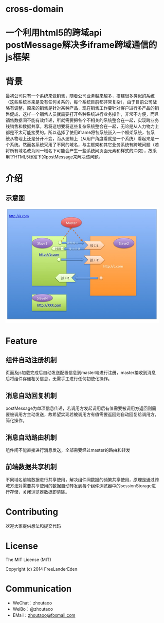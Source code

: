 cross-domain
============

# 一个利用html5的跨域api postMessage解决多iframe跨域通信的js框架

# 背景
最初公司只有一个系统来做销售，随着公司业务越来越多，搭建很多类似的系统（这些系统本来是没有任何关系的，每个系统目前都非常复杂），由于目前公司战略有调整，原来的销售是针对某种产品，现在销售工作要针对客户进行多产品的销售促成，这样一个销售人员就需要打开各种系统进行业务操作，非常不方便，而且销售数据间不能有效传递，所就需要把各个不相关的系统整合在一起，实现跨业务线销售和数据共享。若将这想要将这些复杂系统整合在一起，无论是从人力物力上都是不太可能接受的。所以选择了使用iframe将各系统嵌入一个框架系统，各系统从物理上还是分开不变，而从逻辑上（从用户角度看就是一个系统）看起来是一个系统。然而各系统采用了不同的域名，与主框架和其它业务系统有跨域问题（若将所有域名改为同一域名下可能会产生一些系统间页面元素和样式的冲突），故采用了HTML5标准下的postMessage来解决该问题。
# 介绍
## 示意图
![image](https://raw.githubusercontent.com/FreeLanderEden/cross-domain/master/example/principle.jpg)
# Feature
## 组件自动注册机制
页面及js加载完成后自动发送配置信息到master端进行注册，master接收到消息后将组件存储相关信息，无需手工进行任何初使化操作。
## 消息自动回复机制
postMessage为单项信息传递，若调用方发起调用后有值需要被调用方返回则需要被调用方主动发送，故希望实现若被调用方有值需要返回则自动回复给调用方，简化操作。
## 消息自动路由机制
组件间不能直接进行消息发送，全部需要经过master的路由和转发
## 前端数据共享机制
不同域名前端数据进行共享使用，解决组件间数据的频繁共享使用，原理是通过跨域方法对需要共享使用的数据自动转发到每个组件浏览器中的sessionStorage进行存储，关闭浏览器数据即清除。
# Contributing
欢迎大家提供想法和提交代码
# License
The MIT License (MIT)

Copyright (c) 2014 FreeLanderEden
# Communication
* WeChat：zhoutaoo
* WeiBo：@zhoutaoo
* EMail：zhoutaoo@foxmail.com